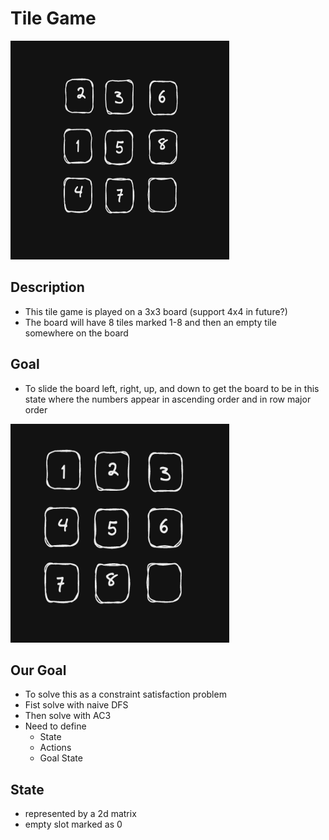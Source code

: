 # Tile Game

<img src="random_board.png" width="350px" height="350px" alt="Tile Game board example"/>
<br>

## Description
- This tile game is played on a 3x3 board (support 4x4 in future?)
- The board will have 8 tiles marked 1-8 and then an empty tile somewhere on the board

## Goal
- To slide the board left, right, up, and down to get the board to be in this state where the numbers appear in ascending order and in row major order

<img src="goal_state.png" width="350px" height="350px" alt="Winning position in Tile Game"/>
<br>

## Our Goal
- To solve this as a constraint satisfaction problem
- Fist solve with naive DFS
- Then solve with AC3 
- Need to define
    - State
    - Actions
    - Goal State

## State
- represented by a 2d matrix
- empty slot marked as 0

